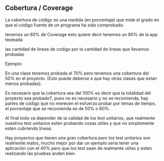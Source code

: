 ## Cobertura / Coverage

La cobertura de código es una medida (en porcentaje) que mide el grado en que el código fuente de un programa ha sido comprobado.

tenemos un 80% de Coverage esto quiere decir tenemos un 80% de la app testeada

las cantidad de lineas de codigo por la cantidad de lineas que llevamos probadas


Ejemplo:

En una clase tenemos probada el 70% pero tenemos una cobertura del 50% en el proyecto. (Esto puede deberse a que hay otras clases que estan menos probadas).

Es necesario que la cobertura sea del 100% es decir que la totalidad del proyecto sea probado?, pues no es necesario y no se recomienda. hay partes de código que no merecen el esfuerzo probar por temas de tiempo, el porcentaje que se recomienda es de 50% o 60%.

Al final todo va depender de la calidad de los test unitarios, que realmente nuestros test unitarios esten probando cosas utiles y que no simplemente esten cubriendo lineas.

Hay proyectos que tienen una gran cobertura pero los test unitarios son realmente malos, mucho mejor por dar un ejemplo seria tener una aplicación con el 40% pero que los test sean de realmente utiles y esten realizando las pruebas anden bien.